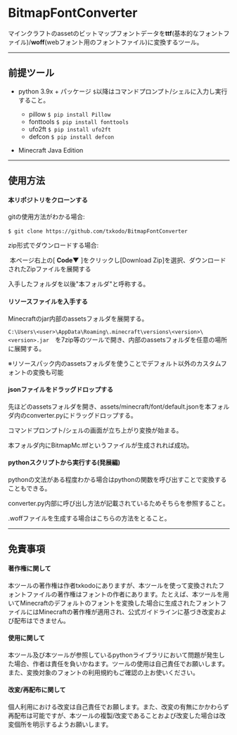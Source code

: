 # BitmapFontConverter

マインクラフトのassetのビットマップフォントデータを**ttf**(基本的なフォントファイル)/**woff**(webフォント用のフォントファイル)に変換するツール。



------

## 前提ツール

- python 3.9x + パッケージ
  `$`以降はコマンドプロンプト/シェルに入力し実行すること。

  - pillow `$ pip install Pillow`
  - fonttools  `$ pip install fonttools`
  - ufo2ft `$ pip install ufo2ft`
  - defcon `$ pip install defcon`

  

- Minecraft Java Edition

------

## 使用方法

#### 本リポジトリをクローンする

gitの使用方法がわかる場合:

​	`$ git clone https://github.com/txkodo/BitmapFontConverter`

zip形式でダウンロードする場合:

​	本ページ右上の[ **Code▼** ]をクリックし[Download Zip]を選択、ダウンロードされたZipファイルを展開する

入手したフォルダを以後"本フォルダ"と呼称する。





#### リソースファイルを入手する

Minecraftのjar内部のassetsフォルダを展開する。

`C:\Users\<user>\AppData\Roaming\.minecraft\versions\<version>\<version>.jar`　を7zip等のツールで開き、内部のassetsフォルダを任意の場所に展開する。

※リソースパック内のassetsフォルダを使うことでデフォルト以外のカスタムフォントの変換も可能





#### jsonファイルをドラッグドロップする

先ほどのassetsフォルダを開き、assets/minecraft/font/default.jsonを本フォルダ内のconverter.pyにドラッグドロップする。

コマンドプロンプト/シェルの画面が立ち上がり変換が始まる。

本フォルダ内にBitmapMc.ttfというファイルが生成されれば成功。





#### pythonスクリプトから実行する(発展編)

pythonの文法がある程度わかる場合はpythonの関数を呼び出すことで変換することもできる。

converter.py内部に呼び出し方法が記載されているためそちらを参照すること。

.woffファイルを生成する場合はこちらの方法をとること。



------

## 免責事項

#### 著作権に関して

本ツールの著作権は作者txkodoにありますが、本ツールを使って変換されたフォントファイルの著作権はフォントの作者にあります。たとえば、本ツールを用いてMinecraftのデフォルトのフォントを変換した場合に生成されたフォントファイルにはMinecraftの著作権が適用され、公式ガイドラインに基づき改変および配布はできません。



#### 使用に関して

本ツール及び本ツールが参照しているpythonライブラリにおいて問題が発生した場合、作者は責任を負いかねます。ツールの使用は自己責任でお願いします。また、変換対象のフォントの利用規約もご確認の上お使いください。



#### 改変/再配布に関して

個人利用における改変は自己責任でお願します。また、改変の有無にかかわらず再配布は可能ですが、本ツールの複製/改変であることおよび改変した場合は改変個所を明示するようお願いします。
